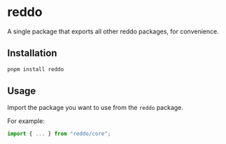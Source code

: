 # reddo

A single package that exports all other reddo packages, for convenience.

## Installation

```bash
pnpm install reddo
```

## Usage

Import the package you want to use from the `reddo` package.

For example:

```ts
import { ... } from "reddo/core";
```
